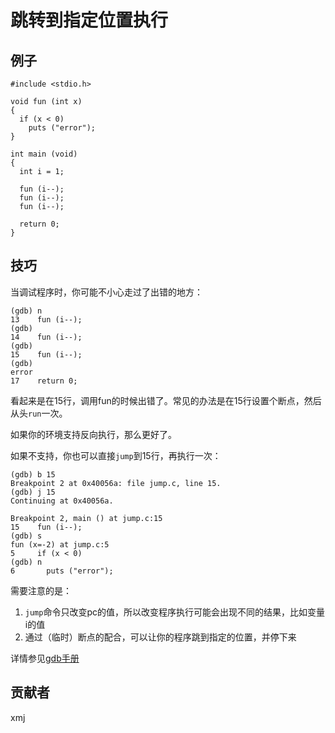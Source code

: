 # 跳转到指定位置执行 

## 例子

	#include <stdio.h>
	
	void fun (int x)
	{
	  if (x < 0)
	    puts ("error");
	}
	
	int main (void)
	{
	  int i = 1;
	
	  fun (i--);
	  fun (i--);
	  fun (i--);
	
	  return 0;
	}

## 技巧

当调试程序时，你可能不小心走过了出错的地方：

	(gdb) n
	13	  fun (i--);
	(gdb) 
	14	  fun (i--);
	(gdb) 
	15	  fun (i--);
	(gdb) 
	error
	17	  return 0;

看起来是在15行，调用fun的时候出错了。常见的办法是在15行设置个断点，然后从头`run`一次。

如果你的环境支持反向执行，那么更好了。

如果不支持，你也可以直接`jump`到15行，再执行一次：

	(gdb) b 15
	Breakpoint 2 at 0x40056a: file jump.c, line 15.
	(gdb) j 15
	Continuing at 0x40056a.
	
	Breakpoint 2, main () at jump.c:15
	15	  fun (i--);
	(gdb) s
	fun (x=-2) at jump.c:5
	5	  if (x < 0)
	(gdb) n
	6	    puts ("error");

需要注意的是：

1. `jump`命令只改变pc的值，所以改变程序执行可能会出现不同的结果，比如变量i的值
2. 通过（临时）断点的配合，可以让你的程序跳到指定的位置，并停下来

详情参见[gdb手册](https://sourceware.org/gdb/onlinedocs/gdb/Jumping.html#Jumping)

## 贡献者

xmj

